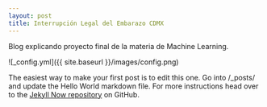 ```yaml
---
layout: post
title: Interrupción Legal del Embarazo CDMX
---
```


Blog explicando proyecto final de la materia de Machine Learning.

![_config.yml]({{ site.baseurl }}/images/config.png)

The easiest way to make your first post is to edit this one. Go into /_posts/ and update the Hello World markdown file. For more instructions head over to the [Jekyll Now repository](https://github.com/barryclark/jekyll-now) on GitHub.
